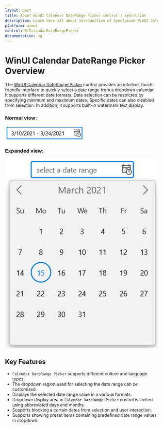 ```yaml
---
layout: post
title: About WinUI Calendar DateRange Picker control | Syncfusion
description: Learn here all about introduction of Syncfusion WinUI Calendar DateRange Picker control with intuitive, touch-friendly support.
platform: winui
control: SfCalendarDateRangePicker
documentation: ug
---
```


# WinUI Calendar DateRange Picker Overview

The [WinUI Calendar DateRange Picker](https://www.syncfusion.com/winui-controls/calendar-daterangepicker) control provides an intuitive, touch-friendly interface to quickly select a date range from a dropdown calendar. It supports different date formats. Date selection can be restricted by specifying minimum and maximum dates. Specific dates can also disabled from selection. In addition, it supports built-in watermark text display.

### Normal view:

![Calendar DateRange Picker with normal view](Getting-Started_images/Overview_img1.png)

### Expanded view:

![Calendar DateRange Picker with dropdown date spinner](Getting-Started_images/Overview_img2.png)

## Key Features

* `Calendar DateRange Picker` supports different culture and language types.
* The dropdown region used for selecting the date range can be customized.
* Displays the selected date range value in a various formats.
* Dropdown display area in `Calendar DateRange Picker` control is limited using abbreviated days and months.
* Supports blocking a certain dates from selection and user interaction.
* Supports showing preset items containing predefined date range values in dropdown.